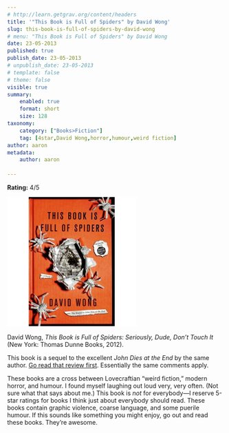 ```yaml
---
# http://learn.getgrav.org/content/headers
title: '"This Book is Full of Spiders" by David Wong'
slug: this-book-is-full-of-spiders-by-david-wong
# menu: "This Book is Full of Spiders" by David Wong
date: 23-05-2013
published: true
publish_date: 23-05-2013
# unpublish_date: 23-05-2013
# template: false
# theme: false
visible: true
summary:
    enabled: true
    format: short
    size: 128
taxonomy:
    category: ["Books>Fiction"]
    tag: [4star,David Wong,horror,humour,weird fiction]
author: aaron
metadata:
    author: aaron

---
```


**Rating:** 4/5

![Full of Spiders](cover2-300x300.jpg)

David Wong, *This Book is Full of Spiders: Seriously, Dude, Don’t Touch It* (New York: Thomas Dunne Books, 2012).

This book is a sequel to the excellent *John Dies at the End* by the same author. [Go read that review first](../john-dies-at-the-end-by-david-wong "“John Dies at the End” by David Wong"). Essentially the same comments apply.

These books are a cross between Lovecraftian “weird fiction,” modern horror, and humour. I found myself laughing out loud very, very often. (Not sure what that says about me.) This book is *not* for everybody—I reserve 5-star ratings for books I think just about everybody should read. These books contain graphic violence, coarse language, and some puerile humour. If this sounds like something you might enjoy, go out and read these books. They’re awesome.
